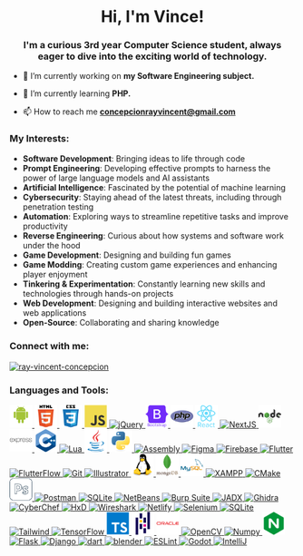 <h1 align="center">Hi, I'm Vince!</h1>
<h3 align="center">I'm a curious 3rd year Computer Science student, always eager to dive into the exciting world of technology.</h3>

- 🔭 I’m currently working on **my Software Engineering subject.**

- 🌱 I’m currently learning **PHP.**

- 📫 How to reach me **concepcionrayvincent@gmail.com**

<h3 align="left">My Interests:</h3>

- **Software Development**: Bringing ideas to life through code
- **Prompt Engineering**: Developing effective prompts to harness the power of large language models and AI assistants
- **Artificial Intelligence**: Fascinated by the potential of machine learning
- **Cybersecurity**: Staying ahead of the latest threats, including through penetration testing
- **Automation**: Exploring ways to streamline repetitive tasks and improve productivity
- **Reverse Engineering**: Curious about how systems and software work under the hood
- **Game Development**: Designing and building fun games
- **Game Modding**: Creating custom game experiences and enhancing player enjoyment
- **Tinkering & Experimentation**: Constantly learning new skills and technologies through hands-on projects
- **Web Development**: Designing and building interactive websites and web applications
- **Open-Source**: Collaborating and sharing knowledge

<h3 align="left">Connect with me:</h3>
<p align="left">
<!-- --> <a href="https://linkedin.com/in/ray-vincent-concepcion" target="blank"><img align="center" src="https://raw.githubusercontent.com/rahuldkjain/github-profile-readme-generator/master/src/images/icons/Social/linked-in-alt.svg" alt="ray-vincent-concepcion" height="30" width="40" /></a>
</p>

<h3 align="left">Languages and Tools:</h3>
<p align="left"> <!-- --> <a href="https://developer.android.com" target="_blank" rel="noreferrer"> <img src="https://raw.githubusercontent.com/devicons/devicon/master/icons/android/android-original-wordmark.svg" alt="Android" width="40" height="40"/> </a> <!-- --> <a href="https://www.w3.org/html/" target="_blank" rel="noreferrer"> <img src="https://raw.githubusercontent.com/devicons/devicon/master/icons/html5/html5-original-wordmark.svg" alt="HTML5" width="40" height="40"/> </a> <!-- --> <a href="https://www.w3schools.com/css/" target="_blank" rel="noreferrer"> <img src="https://raw.githubusercontent.com/devicons/devicon/master/icons/css3/css3-original-wordmark.svg" alt="CSS3" width="40" height="40"/> </a> <!-- --> <a href="https://developer.mozilla.org/en-US/docs/Web/JavaScript" target="_blank" rel="noreferrer"> <img src="https://raw.githubusercontent.com/devicons/devicon/master/icons/javascript/javascript-original.svg" alt="JavaScript" width="40" height="40"/> </a> <!-- --> <a href="https://jquery.com/" target="_blank" rel="noreferrer"> <img src="https://pluspng.com/img-png/jquery-logo-png--800.gif" alt="jQuery" width="40" height="40"/> </a> <!-- --> <a href="https://getbootstrap.com" target="_blank" rel="noreferrer"> <img src="https://raw.githubusercontent.com/devicons/devicon/master/icons/bootstrap/bootstrap-plain-wordmark.svg" alt="Bootstrap" width="40" height="40"/> </a> <!-- --> <a href="https://www.php.net" target="_blank" rel="noreferrer"> <img src="https://raw.githubusercontent.com/devicons/devicon/master/icons/php/php-original.svg" alt="PHP" width="40" height="40"/> </a> <!-- --> <a href="https://reactjs.org/" target="_blank" rel="noreferrer"> <img src="https://raw.githubusercontent.com/devicons/devicon/master/icons/react/react-original-wordmark.svg" alt="ReactJS" width="40" height="40"/> </a> <!-- --> <a href="https://nextjs.org/" target="_blank" rel="noreferrer"> <img src="https://cdn.worldvectorlogo.com/logos/nextjs-2.svg" alt="NextJS" width="40" height="40"/> </a> <!-- --> <a href="https://nodejs.org" target="_blank" rel="noreferrer"> <img src="https://raw.githubusercontent.com/devicons/devicon/master/icons/nodejs/nodejs-original-wordmark.svg" alt="NodeJS" width="40" height="40"/> </a> <!-- --> <a href="https://expressjs.com" target="_blank" rel="noreferrer"> <img src="https://raw.githubusercontent.com/devicons/devicon/master/icons/express/express-original-wordmark.svg" alt="ExpressJS" width="40" height="40"/> </a> <!-- --> <a href="https://www.w3schools.com/cpp/" target="_blank" rel="noreferrer"> <img src="https://raw.githubusercontent.com/devicons/devicon/master/icons/cplusplus/cplusplus-original.svg" alt="C++" width="40" height="40"/> </a> <!-- --> <a href="https://www.lua.org/" target="_blank" rel="noreferrer"> <img src="https://www.rozek.de/Lua/Lua-Logo_128x128.png" alt="Lua" width="40" height="40"/> </a> <!-- --> <a href="https://www.java.com" target="_blank" rel="noreferrer"> <img src="https://raw.githubusercontent.com/devicons/devicon/master/icons/java/java-original.svg" alt="Java" width="40" height="40"/> </a> <!-- --> <a href="https://www.python.org" target="_blank" rel="noreferrer"> <img src="https://raw.githubusercontent.com/devicons/devicon/master/icons/python/python-original.svg" alt="Python" width="40" height="40"/> </a> <!-- --> <a href="https://emu8086.en.lo4d.com/" target="_blank" rel="noreferrer"> <img src="https://cdn.lo4d.com/t/icon/48/emu8086---microprocessor-emulator-and-8086-assembl.png" alt="Assembly" width="40" height="40"/> </a> <!-- --> <a href="https://www.figma.com/" target="_blank" rel="noreferrer"> <img src="https://www.vectorlogo.zone/logos/figma/figma-icon.svg" alt="Figma" width="40" height="40"/> </a> <!-- --> <a href="https://firebase.google.com/" target="_blank" rel="noreferrer"> <img src="https://www.vectorlogo.zone/logos/firebase/firebase-icon.svg" alt="Firebase" width="40" height="40"/> </a> <!-- --> <a href="https://flutter.dev" target="_blank" rel="noreferrer"> <img src="https://www.vectorlogo.zone/logos/flutterio/flutterio-icon.svg" alt="Flutter" width="40" height="40"/> </a> <!-- --> <a href="https://www.flutterflow.io/" target="_blank" rel="noreferrer"> <img src="https://cdn.prod.website-files.com/66b33f0fd430d8b41d25ad4c/66cb83d8d7c63944199bfbf3_PrimaryLogo%20-%20Horizontal.svg" alt="FlutterFlow" width="40" height="40"/> </a> <!-- --> <a href="https://git-scm.com/" target="_blank" rel="noreferrer"> <img src="https://www.vectorlogo.zone/logos/git-scm/git-scm-icon.svg" alt="Git" width="40" height="40"/> </a> <!-- --> <a href="https://www.adobe.com/in/products/illustrator.html" target="_blank" rel="noreferrer"> <img src="https://www.vectorlogo.zone/logos/adobe_illustrator/adobe_illustrator-icon.svg" alt="Illustrator" width="40" height="40"/> </a> <!-- --> <a href="https://www.linux.org/" target="_blank" rel="noreferrer"> <img src="https://raw.githubusercontent.com/devicons/devicon/master/icons/linux/linux-original.svg" alt="Linux" width="40" height="40"/> </a> <!-- --> <a href="https://www.mongodb.com/" target="_blank" rel="noreferrer"> <img src="https://raw.githubusercontent.com/devicons/devicon/master/icons/mongodb/mongodb-original-wordmark.svg" alt="MongoDB" width="40" height="40"/> </a> <!-- --> <a href="https://www.mysql.com/" target="_blank" rel="noreferrer"> <img src="https://raw.githubusercontent.com/devicons/devicon/master/icons/mysql/mysql-original-wordmark.svg" alt="MySQL" width="40" height="40"/> </a> <!-- --> <a href="https://www.apachefriends.org/" target="_blank" rel="noreferrer"> <img src="https://www.apachefriends.org/images/xampp-logo-ac950edf.svg" alt="XAMPP" width="40" height="40"/> </a> <!-- --> <a href="https://cmake.org/" target="_blank" rel="noreferrer"> <img src="https://cdn.jsdelivr.net/gh/devicons/devicon/icons/cmake/cmake-original.svg" alt="CMake" width="40" height="40"/> <!-- --> <a href="https://www.photoshop.com/en" target="_blank" rel="noreferrer"> <img src="https://raw.githubusercontent.com/devicons/devicon/master/icons/photoshop/photoshop-line.svg" alt="Photoshop" width="40" height="40"/> </a> <!-- --> <a href="https://postman.com" target="_blank" rel="noreferrer"> <img src="https://www.vectorlogo.zone/logos/getpostman/getpostman-icon.svg" alt="Postman" width="40" height="40"/> </a> <!-- --> <a href="https://www.sqlite.org/" target="_blank" rel="noreferrer"> <img src="https://www.vectorlogo.zone/logos/sqlite/sqlite-icon.svg" alt="SQLite" width="40" height="40"/> </a> <!-- --> <a href="https://netbeans.apache.org/" target="_blank" rel="noreferrer"> <img src="https://netbeans.apache.org/_/images/apache-netbeans.svg" alt="NetBeans" width="40" height="40"/> </a> <!-- --> <a href="https://portswigger.net/burp" target="_blank" rel="noreferrer"> <img src="https://portswigger.net/content/images/svg/icons/community.svg" alt="Burp Suite" width="40" height="40"/> </a> <!-- --> <a href="https://github.com/skylot/jadx/tree/master" target="_blank" rel="noreferrer"> <img src="https://raw.githubusercontent.com/skylot/jadx/master/jadx-gui/src/main/resources/logos/jadx-logo.png" alt="JADX" width="40" height="40"/> </a> <!-- --> <a href="https://github.com/NationalSecurityAgency/ghidra" target="_blank" rel="noreferrer"> <img src="https://raw.githubusercontent.com/NationalSecurityAgency/ghidra/refs/heads/master/Ghidra/Features/Base/src/main/resources/images/GHIDRA_3.png" alt="Ghidra" width="40" height="40"/> </a> <!-- --> <a href="https://github.com/gchq/CyberChef/" target="_blank" rel="noreferrer"> <img src="https://icons-for-free.com/iff/png/512/cyberchef-1331550887287602146.png" alt="CyberChef" width="40" height="40"/> </a> <!-- --> <a href="https://mh-nexus.de/en/hxd/" target="_blank" rel="noreferrer"> <img src="https://www.download-source.de/uploaded/HxD_icon.jpg" alt="HxD" width="40" height="40"/> </a> <!-- --> <a href="https://www.wireshark.org/" target="_blank" rel="noreferrer"> <img src="https://www.wireshark.org/assets/icons/wireshark-fin.png" alt="Wireshark" width="40" height="40"/> </a> <!-- --> <a href="https://www.netlify.com/" target="_blank" rel="noreferrer"> <img src="https://download.logo.wine/logo/Netlify/Netlify-Logo.wine.png" alt="Netlify" width="40" height="40"/> </a> <!-- --> <a href="https://www.selenium.dev" target="_blank" rel="noreferrer"> <img src="https://raw.githubusercontent.com/detain/svg-logos/780f25886640cef088af994181646db2f6b1a3f8/svg/selenium-logo.svg" alt="Selenium" width="40" height="40"/> </a> <!-- --> <a href="https://www.sqlite.org/" target="_blank" rel="noreferrer"> <img src="https://www.vectorlogo.zone/logos/sqlite/sqlite-icon.svg" alt="SQLite" width="40" height="40"/> </a> <!-- --> <a href="https://tailwindcss.com/" target="_blank" rel="noreferrer"> <img src="https://www.vectorlogo.zone/logos/tailwindcss/tailwindcss-icon.svg" alt="Tailwind" width="40" height="40"/> </a> <!-- --> <a href="https://www.tensorflow.org" target="_blank" rel="noreferrer"> <img src="https://www.vectorlogo.zone/logos/tensorflow/tensorflow-icon.svg" alt="TensorFlow" width="40" height="40"/> </a> <!-- --> <a href="https://www.typescriptlang.org/" target="_blank" rel="noreferrer"> <img src="https://raw.githubusercontent.com/devicons/devicon/master/icons/typescript/typescript-original.svg" alt="TypeScript" width="40" height="40"/> </a> <!-- --> <a href="https://pandas.pydata.org/" target="_blank" rel="noreferrer"> <img src="https://raw.githubusercontent.com/devicons/devicon/2ae2a900d2f041da66e950e4d48052658d850630/icons/pandas/pandas-original.svg" alt="Pandas" width="40" height="40"/> </a> <!-- --> <a href="https://www.oracle.com/" target="_blank" rel="noreferrer"> <img src="https://raw.githubusercontent.com/devicons/devicon/master/icons/oracle/oracle-original.svg" alt="Oracle" width="40" height="40"/> </a> <!-- --> <a href="https://opencv.org/" target="_blank" rel="noreferrer"> <img src="https://www.vectorlogo.zone/logos/opencv/opencv-icon.svg" alt="OpenCV" width="40" height="40"/> </a> <!-- --> <a href="https://numpy.org/" target="_blank" rel="noreferrer"> <img src="https://cdn.jsdelivr.net/gh/devicons/devicon/icons/numpy/numpy-original.svg" alt="Numpy" width="40" height="40"/> <!-- --> <a href="https://www.nginx.com" target="_blank" rel="noreferrer"> <img src="https://raw.githubusercontent.com/devicons/devicon/master/icons/nginx/nginx-original.svg" alt="nginx" width="40" height="40"/> </a> <!-- --> <a href="https://flask.palletsprojects.com/" target="_blank" rel="noreferrer"> <img src="https://www.vectorlogo.zone/logos/pocoo_flask/pocoo_flask-icon.svg" alt="Flask" width="40" height="40"/> </a> <!-- --> <a href="https://www.djangoproject.com/" target="_blank" rel="noreferrer"> <img src="https://cdn.jsdelivr.net/gh/devicons/devicon/icons/django/django-plain.svg" alt="Django" width="40" height="40"/> <!-- --> <a href="https://dart.dev" target="_blank" rel="noreferrer"> <img src="https://www.vectorlogo.zone/logos/dartlang/dartlang-icon.svg" alt="dart" width="40" height="40"/> </a> <!-- --> <a href="https://www.blender.org/" target="_blank" rel="noreferrer"> <img src="https://download.blender.org/branding/community/blender_community_badge_white.svg" alt="blender" width="40" height="40"/> </a> <!-- --> <a href="https://eslint.org/" target="_blank" rel="noreferrer"> <img src="https://cdn.jsdelivr.net/gh/devicons/devicon/icons/eslint/eslint-original.svg" alt="ESLint" width="40" height="40"/> </a> <!-- --> <a href="https://godotengine.org/" target="_blank" rel="noreferrer"> <img src="https://cdn.jsdelivr.net/gh/devicons/devicon/icons/godot/godot-original.svg" alt="Godot" width="40" height="40"/> <!-- --> <a href="https://www.jetbrains.com/idea/" target="_blank" rel="noreferrer"> <img src="https://cdn.jsdelivr.net/gh/devicons/devicon/icons/intellij/intellij-original.svg" alt="IntelliJ" width="40" height="40"/>


</p>
